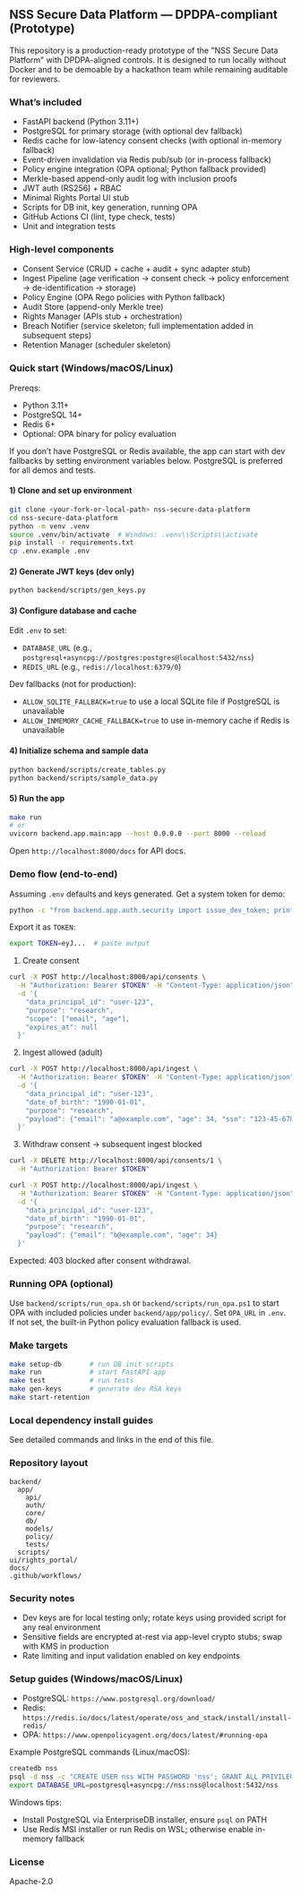 ## NSS Secure Data Platform — DPDPA-compliant (Prototype)

This repository is a production-ready prototype of the "NSS Secure Data Platform" with DPDPA-aligned controls. It is designed to run locally without Docker and to be demoable by a hackathon team while remaining auditable for reviewers.

### What’s included

- FastAPI backend (Python 3.11+)
- PostgreSQL for primary storage (with optional dev fallback)
- Redis cache for low-latency consent checks (with optional in-memory fallback)
- Event-driven invalidation via Redis pub/sub (or in-process fallback)
- Policy engine integration (OPA optional; Python fallback provided)
- Merkle-based append-only audit log with inclusion proofs
- JWT auth (RS256) + RBAC
- Minimal Rights Portal UI stub
- Scripts for DB init, key generation, running OPA
- GitHub Actions CI (lint, type check, tests)
- Unit and integration tests

### High-level components

- Consent Service (CRUD + cache + audit + sync adapter stub)
- Ingest Pipeline (age verification → consent check → policy enforcement → de-identification → storage)
- Policy Engine (OPA Rego policies with Python fallback)
- Audit Store (append-only Merkle tree)
- Rights Manager (APIs stub + orchestration)
- Breach Notifier (service skeleton; full implementation added in subsequent steps)
- Retention Manager (scheduler skeleton)

### Quick start (Windows/macOS/Linux)

Prereqs:

- Python 3.11+
- PostgreSQL 14+
- Redis 6+
- Optional: OPA binary for policy evaluation

If you don’t have PostgreSQL or Redis available, the app can start with dev fallbacks by setting environment variables below. PostgreSQL is preferred for all demos and tests.

#### 1) Clone and set up environment

```bash
git clone <your-fork-or-local-path> nss-secure-data-platform
cd nss-secure-data-platform
python -m venv .venv
source .venv/bin/activate  # Windows: .venv\\Scripts\\activate
pip install -r requirements.txt
cp .env.example .env
```

#### 2) Generate JWT keys (dev only)

```bash
python backend/scripts/gen_keys.py
```

#### 3) Configure database and cache

Edit `.env` to set:

- `DATABASE_URL` (e.g., `postgresql+asyncpg://postgres:postgres@localhost:5432/nss`)
- `REDIS_URL` (e.g., `redis://localhost:6379/0`)

Dev fallbacks (not for production):

- `ALLOW_SQLITE_FALLBACK=true` to use a local SQLite file if PostgreSQL is unavailable
- `ALLOW_INMEMORY_CACHE_FALLBACK=true` to use in-memory cache if Redis is unavailable

#### 4) Initialize schema and sample data

```bash
python backend/scripts/create_tables.py
python backend/scripts/sample_data.py
```

#### 5) Run the app

```bash
make run
# or
uvicorn backend.app.main:app --host 0.0.0.0 --port 8000 --reload
```

Open `http://localhost:8000/docs` for API docs.

### Demo flow (end-to-end)

Assuming `.env` defaults and keys generated. Get a system token for demo:

```bash
python -c "from backend.app.auth.security import issue_dev_token; print(issue_dev_token(role='system', sub='demo-system'))"
```

Export it as `TOKEN`:

```bash
export TOKEN=eyJ...  # paste output
```

1. Create consent

```bash
curl -X POST http://localhost:8000/api/consents \
  -H "Authorization: Bearer $TOKEN" -H "Content-Type: application/json" \
  -d '{
    "data_principal_id": "user-123",
    "purpose": "research",
    "scope": ["email", "age"],
    "expires_at": null
  }'
```

2. Ingest allowed (adult)

```bash
curl -X POST http://localhost:8000/api/ingest \
  -H "Authorization: Bearer $TOKEN" -H "Content-Type: application/json" \
  -d '{
    "data_principal_id": "user-123",
    "date_of_birth": "1990-01-01",
    "purpose": "research",
    "payload": {"email": "a@example.com", "age": 34, "ssn": "123-45-6789"}
  }'
```

3. Withdraw consent → subsequent ingest blocked

```bash
curl -X DELETE http://localhost:8000/api/consents/1 \
  -H "Authorization: Bearer $TOKEN"

curl -X POST http://localhost:8000/api/ingest \
  -H "Authorization: Bearer $TOKEN" -H "Content-Type: application/json" \
  -d '{
    "data_principal_id": "user-123",
    "date_of_birth": "1990-01-01",
    "purpose": "research",
    "payload": {"email": "b@example.com", "age": 34}
  }'
```

Expected: 403 blocked after consent withdrawal.

### Running OPA (optional)

Use `backend/scripts/run_opa.sh` or `backend/scripts/run_opa.ps1` to start OPA with included policies under `backend/app/policy/`. Set `OPA_URL` in `.env`. If not set, the built-in Python policy evaluation fallback is used.

### Make targets

```bash
make setup-db       # run DB init scripts
make run            # start FastAPI app
make test           # run tests
make gen-keys       # generate dev RSA keys
make start-retention
```

### Local dependency install guides

See detailed commands and links in the end of this file.

### Repository layout

```
backend/
  app/
    api/
    auth/
    core/
    db/
    models/
    policy/
    tests/
  scripts/
ui/rights_portal/
docs/
.github/workflows/
```

### Security notes

- Dev keys are for local testing only; rotate keys using provided script for any real environment
- Sensitive fields are encrypted at-rest via app-level crypto stubs; swap with KMS in production
- Rate limiting and input validation enabled on key endpoints

### Setup guides (Windows/macOS/Linux)

- PostgreSQL: `https://www.postgresql.org/download/`
- Redis: `https://redis.io/docs/latest/operate/oss_and_stack/install/install-redis/`
- OPA: `https://www.openpolicyagent.org/docs/latest/#running-opa`

Example PostgreSQL commands (Linux/macOS):

```bash
createdb nss
psql -d nss -c "CREATE USER nss WITH PASSWORD 'nss'; GRANT ALL PRIVILEGES ON DATABASE nss TO nss;"
export DATABASE_URL=postgresql+asyncpg://nss:nss@localhost:5432/nss
```

Windows tips:

- Install PostgreSQL via EnterpriseDB installer, ensure `psql` on PATH
- Use Redis MSI installer or run Redis on WSL; otherwise enable in-memory fallback

### License

Apache-2.0
